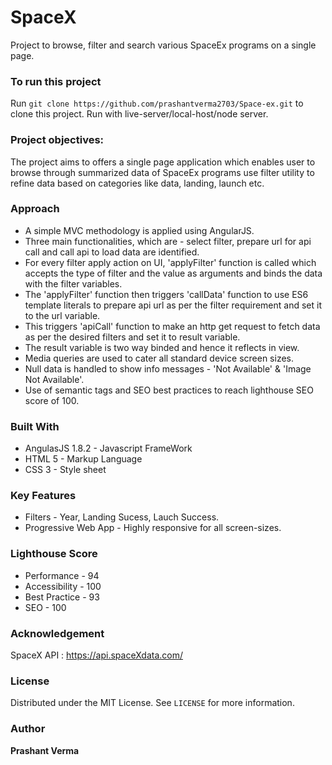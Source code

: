 # SpaceX
Project to browse, filter and search various SpaceEx programs on a single page.

### To run this project
Run  `git clone https://github.com/prashantverma2703/Space-ex.git` to clone this project. Run with live-server/local-host/node server.

### Project objectives:
The project aims to offers a single page application which enables user to browse through summarized data of SpaceEx programs use filter utility to refine data based on categories like data, landing, launch etc.

### Approach
* A simple MVC methodology is applied using AngularJS.
* Three main functionalities, which are - select filter, prepare url for api call and call api to load data are identified.
* For every filter apply action on UI, 'applyFilter' function is called which accepts the type of filter and the value as arguments and binds the data with the filter variables.
* The 'applyFilter' function then triggers 'callData' function to use ES6 template literals to prepare api url as per the filter requirement and set it to the url variable.
* This triggers 'apiCall' function to make an http get request to fetch data as per the desired filters and set it to result variable.
* The result variable is two way binded and hence it reflects in view.
* Media queries are used to cater all standard device screen sizes.
* Null data is handled to show info messages - 'Not Available' & 'Image Not Available'.
* Use of semantic tags and SEO best practices to reach lighthouse SEO score of 100.

### Built With
* AngulasJS 1.8.2 - Javascript FrameWork
* HTML 5 - Markup Language
* CSS 3 - Style sheet

### Key Features
* Filters - Year, Landing Sucess, Lauch Success.
* Progressive Web App - Highly responsive for all screen-sizes.

### Lighthouse Score
* Performance - 94
* Accessibility - 100
* Best Practice - 93
* SEO - 100

### Acknowledgement
SpaceX API : https://api.spaceXdata.com/
### License
Distributed under the MIT License. See `LICENSE` for more information.

### Author
 **Prashant Verma**

